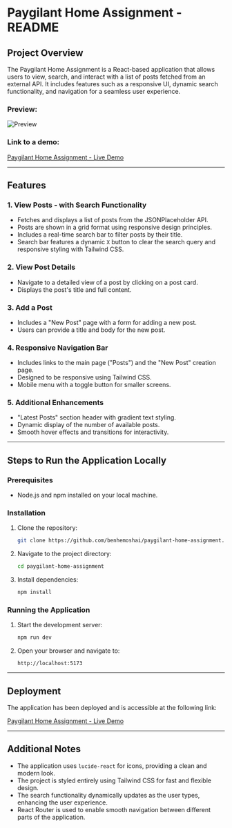 # Paygilant Home Assignment - README

## Project Overview

The Paygilant Home Assignment is a React-based application that allows users to view, search, and interact with a list of posts fetched from an external API. It includes features such as a responsive UI, dynamic search functionality, and navigation for a seamless user experience.

### Preview:

![Preview](./assets/demo-gif.gif)

### Link to a demo:

[Paygilant Home Assignment - Live Demo](https://paygilant-home-assignment.vercel.app/)

---

## Features

### 1. **View Posts - with Search Functionality**

- Fetches and displays a list of posts from the JSONPlaceholder API.
- Posts are shown in a grid format using responsive design principles.
- Includes a real-time search bar to filter posts by their title.
- Search bar features a dynamic `X` button to clear the search query and responsive styling with Tailwind CSS.

### 2. **View Post Details**

- Navigate to a detailed view of a post by clicking on a post card.
- Displays the post's title and full content.

### 3. **Add a Post**

- Includes a "New Post" page with a form for adding a new post.
- Users can provide a title and body for the new post.

### 4. **Responsive Navigation Bar**

- Includes links to the main page ("Posts") and the "New Post" creation page.
- Designed to be responsive using Tailwind CSS.
- Mobile menu with a toggle button for smaller screens.

### 5. **Additional Enhancements**

- "Latest Posts" section header with gradient text styling.
- Dynamic display of the number of available posts.
- Smooth hover effects and transitions for interactivity.

---

## Steps to Run the Application Locally

### Prerequisites

- Node.js and npm installed on your local machine.

### Installation

1. Clone the repository:
   ```bash
   git clone https://github.com/benhemoshai/paygilant-home-assignment.git
   ```
2. Navigate to the project directory:
   ```bash
   cd paygilant-home-assignment
   ```
3. Install dependencies:
   ```bash
   npm install
   ```

### Running the Application

1. Start the development server:
   ```bash
   npm run dev
   ```
2. Open your browser and navigate to:
   ```
   http://localhost:5173
   ```

---

## Deployment

The application has been deployed and is accessible at the following link:

[Paygilant Home Assignment - Live Demo](https://paygilant-home-assignment.vercel.app/)

---

## Additional Notes

- The application uses `lucide-react` for icons, providing a clean and modern look.
- The project is styled entirely using Tailwind CSS for fast and flexible design.
- The search functionality dynamically updates as the user types, enhancing the user experience.
- React Router is used to enable smooth navigation between different parts of the application.
